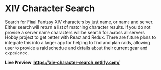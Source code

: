# XIV Character Search

Search for Final Fantasy XIV characters by just name, or name and server. Either search will return a list of matching character results. If you do not provide a server name characters will be search for across all servers. Hobby project to get better with React and Redux. There are future plans to integrate this into a larger app for helping to find and plan raids, allowing user to provide a raid schedule and details about their current gear and experience.


  <strong>Live Preview: https://xiv-character-search.netlify.com/</strong>


